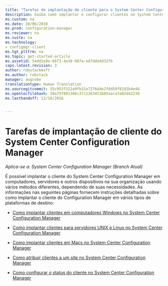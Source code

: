 ```yaml
---
title: "Tarefas de implantação de cliente para o System Center Configuration Manager | Microsoft Docs"
description: Saiba como implantar e configurar clientes no System Center Configuration Manager.
ms.custom: na
ms.date: 10/06/2016
ms.prod: configuration-manager
ms.reviewer: na
ms.suite: na
ms.technology:
- configmgr-client
ms.tgt_pltfrm: na
ms.topic: get-started-article
ms.assetid: 54dd2e8e-66f3-4a10-987a-ed7dde4d32f6
caps.latest.revision: 3
author: robstackmsft
ms.author: robstack
manager: angrobe
translationtype: Human Translation
ms.sourcegitcommit: 55c953f312a9fb31e7276dde2fdd59f8183b4e4d
ms.openlocfilehash: 39a797891386c3711263451b05aaca7a02d42239
ms.lasthandoff: 12/16/2016


---
```

# <a name="client-deployment-tasks-for-system-center-configuration-manager"></a>Tarefas de implantação de cliente do System Center Configuration Manager

*Aplica-se a: System Center Configuration Manager (Branch Atual)*

É possível implantar o cliente do System Center Configuration Manager em computadores, servidores e outros dispositivos na sua organização usando vários métodos diferentes, dependendo de suas necessidades. As informações nas seguintes páginas fornecem instruções detalhadas sobre como implantar o cliente do Configuration Manager em vários tipos de plataformas de destino:  

-   [Como implantar clientes em computadores Windows no System Center Configuration Manager](../../../core/clients/deploy/deploy-clients-to-windows-computers.md)  

-   [Como implantar clientes para servidores UNIX e Linux no System Center Configuration Manager](../../../core/clients/deploy/deploy-clients-to-unix-and-linux-servers.md)  

-   [Como implantar clientes em Macs no System Center Configuration Manager](../../../core/clients/deploy/deploy-clients-to-macs.md)  

-   [Como atribuir clientes a um site no System Center Configuration Manager](../../../core/clients/deploy/assign-clients-to-a-site.md)  

-   [Como configurar o status do cliente no System Center Configuration Manager](../../../core/clients/deploy/configure-client-status.md)  


